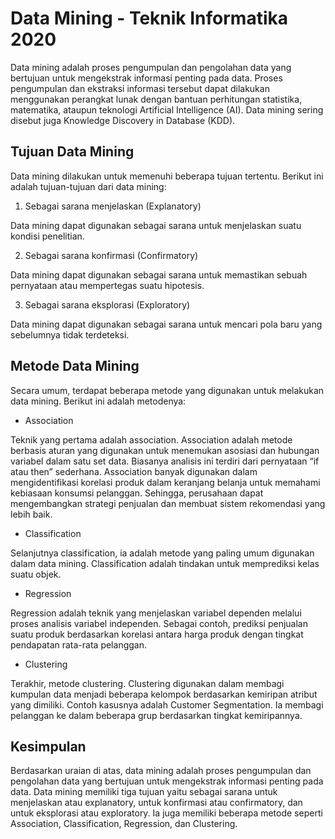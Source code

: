 # Data Mining - Teknik Informatika 2020

Data mining adalah proses pengumpulan dan pengolahan data yang bertujuan untuk mengekstrak informasi penting pada data. Proses pengumpulan dan ekstraksi informasi tersebut dapat dilakukan menggunakan perangkat lunak dengan bantuan perhitungan statistika, matematika, ataupun teknologi Artificial Intelligence (AI). Data mining sering disebut juga Knowledge Discovery in Database (KDD).

## Tujuan Data Mining
Data mining dilakukan untuk memenuhi beberapa tujuan tertentu. Berikut ini adalah tujuan-tujuan dari data mining:

1. Sebagai sarana menjelaskan (Explanatory)

Data mining dapat digunakan sebagai sarana untuk menjelaskan suatu kondisi penelitian.

2. Sebagai sarana konfirmasi (Confirmatory)

Data mining dapat digunakan sebagai sarana untuk memastikan sebuah pernyataan atau mempertegas suatu hipotesis.

3. Sebagai sarana eksplorasi (Exploratory)

Data mining dapat digunakan sebagai sarana untuk mencari pola baru yang sebelumnya tidak terdeteksi.

## Metode Data Mining
Secara umum, terdapat beberapa metode yang digunakan untuk melakukan data mining. Berikut ini adalah metodenya:

- Association

Teknik yang pertama adalah association. Association adalah metode berbasis aturan yang digunakan untuk menemukan asosiasi dan hubungan variabel dalam satu set data. Biasanya analisis ini terdiri dari pernyataan “if atau then” sederhana. Association banyak digunakan dalam mengidentifikasi korelasi produk dalam keranjang belanja untuk memahami kebiasaan konsumsi pelanggan. Sehingga, perusahaan dapat mengembangkan strategi penjualan dan membuat sistem rekomendasi yang lebih baik.

- Classification

Selanjutnya classification, ia adalah metode yang paling umum digunakan dalam data mining. Classification adalah tindakan untuk memprediksi kelas suatu objek.

- Regression

Regression adalah teknik yang menjelaskan variabel dependen melalui proses analisis variabel independen. Sebagai contoh, prediksi penjualan suatu produk berdasarkan korelasi antara harga produk dengan tingkat pendapatan rata-rata pelanggan.

- Clustering

Terakhir, metode clustering. Clustering digunakan dalam membagi kumpulan data menjadi beberapa kelompok berdasarkan kemiripan atribut yang dimiliki. Contoh kasusnya adalah Customer Segmentation. Ia membagi pelanggan ke dalam beberapa grup berdasarkan tingkat kemiripannya.

## Kesimpulan
Berdasarkan uraian di atas, data mining adalah proses pengumpulan dan pengolahan data yang bertujuan untuk mengekstrak informasi penting pada data. Data mining memiliki tiga tujuan yaitu sebagai sarana untuk menjelaskan atau explanatory, untuk konfirmasi atau confirmatory, dan untuk eksplorasi atau exploratory. Ia juga memiliki beberapa metode seperti Association, Classification, Regression, dan Clustering.
